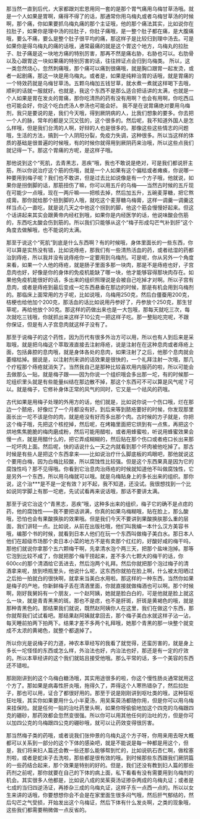 那当然一直到后代，大家都跟刘宏恩用同一套的是那个胃气痛用乌梅甘草汤哦。就是一个人如果是胃啊，痛得不得了的话，那通常你用乌梅丸或者乌梅甘草汤的时候啊，那个痛，你如果要抓乌梅丸痛的那个主证哦，他的那个痛法其实，比如说你在拉肚子，如果你是理中汤的拉肚子，你肚子痛哦，是一整个肚子都在痛，是大腹痛哦，要么不痛，要么是整个肚子很平均的痛，那这样子是比较归到理中汤去。可是如果你是得乌梅丸的痛的话哦，通常最痛的就是这个胃这个地方，乌梅丸的拉肚子、肚子痛是这一块地方痛的特别厉害，那再不然是痛右胁，右胁也可以。右肋骨以及心跟胃这一块如果痛的特别厉害的话，往往辨证点会归到乌梅类。
所以，这一类忽然烧心，忽然刺痛哦，那个痛可以痛到很痛哦，就是胸口跟胃一起发烫，或者一起剧痛，那这一块是用乌梅丸。或者是，如果是纯粹治胃的话哦，就是胃痛的一个特效药就是乌梅甘草汤。五颗乌梅加五钱甘草，就水煮一煮就这样喝下去哦，顺利的话就一服就好。也就是，我这个东西不是那么适合把话讲的太满，也就是一个人如果是胃在发炎的胃痛，那你吃清热的药有没有用啊？也会有用啊，你吃西瓜也可能会好，你这个吃白虎汤人参汤也可能会好。
我不是在说胃痛绝对要用乌梅剂，我只是要说的是，我们今天哦，得到厥阴病的人，比我们想象的要多。你去把一个人的脉，常年的都是又沉又弦的，这个很多的。然后呢，我不知道外国人是怎么样哦，但是我们台湾的人啊，好辩的人也是很多的。那像这些这些情志的问题哦，生活的方法，搞到一个人阴阳分裂，免疫力失调，这种很多。所以当这样的体质的基础是很普遍的时候哦，有的时候你就得用到厥阴药来治哦，所以这些点我们就记得一下。那这个胃痛的方呢，是这样子哦。

那他说到这个“死肌，去青黑志，恶疾”哦，我也不敢说是绝对，可是我们都说肝主筋，所以你说治疗这个筋的伤哦，就是一个人如果有这个偏枯或者瘫痪，你说哪一种要用到梅子呢？我们也不敢讲，但是过去比如说像是有一个方子哦，他就说，如果你是拐倒脚的话，那筋扭伤了嘛，你可以用五斤的乌梅——当然古时候的五斤现在可能少一点哦，现在一两斤嘛——把核去掉，然后加五升，五碗麦芽糖，把它熬成膏。那你就给那个扭到脚的人哦，就吃这个麦芽糖乌梅膏，这样一调羹一调羹这样当点心一直吃，就是说几天之中他这个拐到的脚，他这个筋会慢慢好起来。但这个话讲起来其实会跟黄帝内经杠到哦，如果你是内经医学的话，他说味酸会伤筋的，东西吃太酸会伤到筋的。所以我们只能够从这个“梅子形成勾芒气补到肝”这个角度去做解哦，也不能说的太满。

那至于说这个“死肌”到底是什么东西啊？有的时候哦，身体里面长的一些东西，你可以算是实热没有错，比如说痔疮，那我们有一些清热活血的药，或者祛湿的药都治到痔疮，所以我并没有说痔疮你一定要用到乌梅剂。可是呢，你从另外一个角度来看，如果一个人他的痔疮，就是肠子里面多那一块肉，那是不是痔疮也好，子宫息肉也好，好像是你的身体的免疫机能缺了哪一块，他才能够容得那块肉存在。如果他免疫机能很好的话，多出来的组织照理说是会被自己吃掉才对啊。所以子宫有息肉，或者是痔疮到最后变成一坨东西悬垂在那边的时候，那是有机会用到乌梅剂的。那临床上面常用的方子呢，比如说哦，乌梅用250克，然后白僵蚕用200克，桔梗也给他加个200克，那活血的话比如说用丹参好了，丹参放个250克，那生甘草呢，再给他放个30克。那这样的药做出来也是一大包哦，那每天就吃三次，每次就吃三钱哦，你就抓出来这样子10公克一把这样子吃。那一整贴吃完呢，不跟你保证，但是有人子宫息肉就这样子没有了。

那至于说梅子的这个药性，因为历代有很多外治方可以用，所以也有人到后来是采取哦，就是把乌梅这个萃取液直接去注射痔疮，说是注射在在这种息肉或者痔疮上面，包括鼻腔的息肉哦，就是身体各处的息肉，如果注射了之后，他那个息肉就会萎缩枯掉。据说是，以注射剂来讲的话效果是很快的，一个礼拜注射一次哦，那几个疗程那个痔疮就消失了。当然我自己是那种比较喜欢用内服药的啦，所以可能会去做那么一贴，就是梅子跟——因为你说一个组织哦会多出那一坨，有的时候那一坨组织里头就是有些能量纠结在那边散不掉，那这个东西可不可以算是风气呢？可以。就是梅子，它修补身体正常的风气的同时，它又是一个祛风的药哦。

古代如果是用梅子处理的外用方的话，他们就是，比如说你说一个伤口哦，烂在那边一个脓疮，好像烂了一个月都没有好。到后来等到脓疮要好的时候，你发现那里面长出一坨不该是你的肉，就是疮没有好而多出那个肉。古时候的方子就是，你把这个梅子哦，先把这个核挖掉，然后呢，在烤箱里面把它烘到有一点焦，再把这个烘地焦焦脆脆的梅肉磨成粉，然后可能用醋啦，或者用蜂蜜啦，听说用蜂蜜效果会慢一点，就是用醋什么的，把它弄成糊糊的，然后贴在那个伤口或者疮口长出来那一坨坏肉上面。然后呢，快的话说什么一天之内就看到那个坏肉被他吃掉了。那古时候是有些人是把这个东西拿来——比如说治疗什么脚底板的鸡眼吧，那他就说这个要用白梅，因为白梅比较酸，所以腐蚀性比较强。但是这个东西果真是因为它的腐蚀性吗？那不见得哦。你看到它治息肉治痔疮的时候就知道他不叫做腐蚀性，它是另外一个东西，所以用乌梅就可以哦。就是乌梅贴身上的多长出来的组织。那你说，这个治***是不是一定有效？对不起，我不知道，还没试。我很想找到一个比如说同学脚上有那一坨疤，先试试看再来说话哦，那话不要讲太满。

那至于说它治这个“青黑志，恶疾”哦，这种多出来的组织，梅子它的确不是点痣的药，他的腐蚀性——我不要把话讲满，你真的如果乌梅糊哦，贴在脸上，那么酸哦，恐怕也会有果酸换肤的效果哦。但是我们今天不要讲到果酸换肤那么重的层面，我们讲轻一点。比如说，从前在出版社哦，他们叫我编一本什么汉方美容书哦，编那个书的时候，就看到日本人他们在玩一个东西叫做梅子美白水。那日本人他们在超级市场那个卖日本小菜的地方不是有卖那个红红的，好酸好咸的梅干吗，那他们就说你拿那个五六颗梅干啊，先拿清水泡个两三天，把那个盐味泡掉。那等它泡到比较不咸了，你就把那个梅干捞起来，差不多六七颗大的梅干的话，你600cc的那个清酒给它丢进去，然后泡两个礼拜。然后你就把那个泡过梅子的清酒拿来呢，放到喷瓶里头，他说什么呢，这东西你就拍在脸上啊，什么被太阳晒过之后拍一拍就白的很快啊，就拿来当美白水用啦。那这样的一种东西，当然你如果是梅子的产地，你新鲜梅子丢在清酒里面，你就直接就做梅酒也可以啊。那个时候啊，刚好我舅妈有一个朋友，一个赵阿姨，她就是脸白白的，可是他就是脸上就这么一块，就是青青黑黑的斑。那也不是痣，也不是肝斑，肝斑是黄褐色的哦，就是那种青黑色的。那结果我们就说，既然赵阿姨你人在这里，我们在做这个东西，那你就帮我们试试看吧。那结果赵阿姨就拿回去，那个梅子美白水就这样子沾一沾，每天睡前拍两下拍两下。结果才差不多两个礼拜哦，她那个青黑的那一块整个就变成不太浓的黄褐色，就整个都退掉了。

所以你光是说梅子的力道，神农本草经写的我看了就觉得，还蛮厉害的，就是身上多长一坨怪怪的东西或怎么样，外治法也好，内治法也好，那还是有一定的疗效的。所以本草经讲的这个我们就姑且接受他哦。那么平常的话，多一个美容的东西还不错啦。

那刚刚讲到的这个乌梅白糖汤哦，其实用途很多的啦，你这个慢性肠炎通常就用这个方了。那如果是病毒性肝炎哦，拖得久了，弄得这个人寒热错杂了，然后拉肚子，那也可以用，证合了都很好用的。那至于说是刚刚讲到呕吐类的哦，这种狂呕狂吐哦，其实你如果要用什么小半夏汤，用吴茱萸汤都随你用，但是你可以用乌梅来挂保险。就是任何一贴的治吐药里头啊，如果你呀偷偷地加这个四克的乌梅跟四克的硼砂，那药效都会忽然变很强。所以你可以用其他任何的治吐的方，但是你可以加四公克的乌梅跟四公克的硼砂哦，就可以让药效变得很厉害。

那当然梅子类的药哦，或者说我们张仲景的乌梅丸这个方子呀，你用来用去呀大概都可以关系到一部分的这个下体的感染吧，就是不能说是每一种都是用这个，但是，我们将来妇人篇还会教一些还那么能够帮到忙的，比如说矾石杏仁啊，做栓塞剂啦，或者是蛇床子去洗啦，那些都是很有效的哦。到时候那些东西跟我们厥阴篇的一些药结合起来，那个效果是特别的好的。但是，我们还没有教到妇人篇的那些药剂之前呢，那你就要在自己的下体的病上面，私下看看有没有需要用到乌梅剂的机会。其实很多人他都是，比如说八成的吴茱萸汤证掺杂两成的乌梅丸证；或者是七成的当归四逆汤证，再掺杂三成的乌梅丸证，这样子东一点西一点的。所以以女生来讲的话哦，你要想想你会不会是在家里面生很多闷气哦，然后肝气郁结的，然后勾芒之气受损，开始发出这个乌梅证，然后下体有什么发炎啊，之类的现象哦，这些我们都需要稍微做一点反省的。
